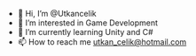 - 👋 Hi, I’m @Utkancelik
- 👀 I’m interested in Game Development
- 🌱 I’m currently learning Unity and C#
- 📫 How to reach me utkan_celik@hotmail.com

<!---
Utkancelik/Utkancelik is a ✨ special ✨ repository because its `README.md` (this file) appears on your GitHub profile.
You can click the Preview link to take a look at your changes.
--->
